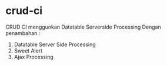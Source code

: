 # crud-ci
CRUD CI menggunkan Datatable Serverside Processing
Dengan penambahan :
1. Datatable Server Side Processing
2. Sweet Alert
3. Ajax Processing
